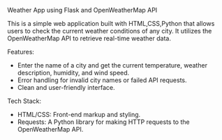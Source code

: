 Weather App using Flask and OpenWeatherMap API

This is a simple web application built with HTML,CSS,Python that allows users to check the current weather conditions of any city. It utilizes the OpenWeatherMap API to retrieve real-time weather data.

Features:
- Enter the name of a city and get the current temperature, weather description, humidity, and wind speed.
- Error handling for invalid city names or failed API requests.
- Clean and user-friendly interface.

Tech Stack:
- HTML/CSS: Front-end markup and styling.
- Requests: A Python library for making HTTP requests to the OpenWeatherMap API.
